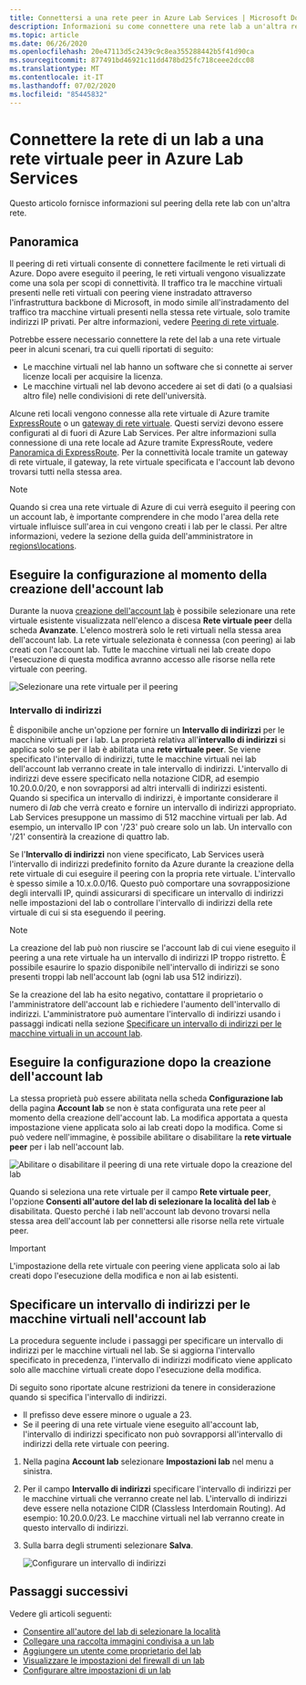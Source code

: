 ```yaml
---
title: Connettersi a una rete peer in Azure Lab Services | Microsoft Docs
description: Informazioni su come connettere una rete lab a un'altra rete come peer. Ad esempio, connettere la rete aziendale/universitaria locale alla rete virtuale del lab in Azure.
ms.topic: article
ms.date: 06/26/2020
ms.openlocfilehash: 20e47113d5c2439c9c8ea355288442b5f41d90ca
ms.sourcegitcommit: 877491bd46921c11dd478bd25fc718ceee2dcc08
ms.translationtype: MT
ms.contentlocale: it-IT
ms.lasthandoff: 07/02/2020
ms.locfileid: "85445832"
---
```

# <a name="connect-your-labs-network-with-a-peer-virtual-network-in-azure-lab-services"></a>Connettere la rete di un lab a una rete virtuale peer in Azure Lab Services

Questo articolo fornisce informazioni sul peering della rete lab con un'altra rete.

## <a name="overview"></a>Panoramica

Il peering di reti virtuali consente di connettere facilmente le reti virtuali di Azure. Dopo avere eseguito il peering, le reti virtuali vengono visualizzate come una sola per scopi di connettività. Il traffico tra le macchine virtuali presenti nelle reti virtuali con peering viene instradato attraverso l'infrastruttura backbone di Microsoft, in modo simile all'instradamento del traffico tra macchine virtuali presenti nella stessa rete virtuale, solo tramite indirizzi IP privati. Per altre informazioni, vedere [Peering di rete virtuale](../virtual-network/virtual-network-peering-overview.md).

Potrebbe essere necessario connettere la rete del lab a una rete virtuale peer in alcuni scenari, tra cui quelli riportati di seguito:

- Le macchine virtuali nel lab hanno un software che si connette ai server licenze locali per acquisire la licenza.
- Le macchine virtuali nel lab devono accedere ai set di dati (o a qualsiasi altro file) nelle condivisioni di rete dell'università.

Alcune reti locali vengono connesse alla rete virtuale di Azure tramite [ExpressRoute](../expressroute/expressroute-introduction.md) o un [gateway di rete virtuale](../vpn-gateway/vpn-gateway-about-vpngateways.md). Questi servizi devono essere configurati al di fuori di Azure Lab Services. Per altre informazioni sulla connessione di una rete locale ad Azure tramite ExpressRoute, vedere [Panoramica di ExpressRoute](../expressroute/expressroute-introduction.md). Per la connettività locale tramite un gateway di rete virtuale, il gateway, la rete virtuale specificata e l'account lab devono trovarsi tutti nella stessa area.

> [!NOTE]
> Quando si crea una rete virtuale di Azure di cui verrà eseguito il peering con un account lab, è importante comprendere in che modo l'area della rete virtuale influisce sull'area in cui vengono creati i lab per le classi.  Per altre informazioni, vedere la sezione della guida dell'amministratore in [regions\locations](https://docs.microsoft.com/azure/lab-services/classroom-labs/administrator-guide#regionslocations).

## <a name="configure-at-the-time-of-lab-account-creation"></a>Eseguire la configurazione al momento della creazione dell'account lab

Durante la nuova [creazione dell'account lab](tutorial-setup-lab-account.md) è possibile selezionare una rete virtuale esistente visualizzata nell'elenco a discesa **Rete virtuale peer** della scheda **Avanzate**.  L'elenco mostrerà solo le reti virtuali nella stessa area dell'account lab. La rete virtuale selezionata è connessa (con peering) ai lab creati con l'account lab.  Tutte le macchine virtuali nei lab create dopo l'esecuzione di questa modifica avranno accesso alle risorse nella rete virtuale con peering.

![Selezionare una rete virtuale per il peering](./media/how-to-connect-peer-virtual-network/select-vnet-to-peer.png)

### <a name="address-range"></a>Intervallo di indirizzi

È disponibile anche un'opzione per fornire un **Intervallo di indirizzi** per le macchine virtuali per i lab.  La proprietà relativa all'**intervallo di indirizzi** si applica solo se per il lab è abilitata una **rete virtuale peer**. Se viene specificato l'intervallo di indirizzi, tutte le macchine virtuali nei lab dell'account lab verranno create in tale intervallo di indirizzi. L'intervallo di indirizzi deve essere specificato nella notazione CIDR, ad esempio 10.20.0.0/20, e non sovrapporsi ad altri intervalli di indirizzi esistenti.  Quando si specifica un intervallo di indirizzi, è importante considerare il numero di *lab* che verrà creato e fornire un intervallo di indirizzi appropriato. Lab Services presuppone un massimo di 512 macchine virtuali per lab.  Ad esempio, un intervallo IP con '/23' può creare solo un lab.  Un intervallo con '/21' consentirà la creazione di quattro lab.

Se l'**Intervallo di indirizzi** non viene specificato, Lab Services userà l'intervallo di indirizzi predefinito fornito da Azure durante la creazione della rete virtuale di cui eseguire il peering con la propria rete virtuale.  L'intervallo è spesso simile a 10.x.0.0/16.  Questo può comportare una sovrapposizione degli intervalli IP, quindi assicurarsi di specificare un intervallo di indirizzi nelle impostazioni del lab o controllare l'intervallo di indirizzi della rete virtuale di cui si sta eseguendo il peering.

> [!NOTE]
> La creazione del lab può non riuscire se l'account lab di cui viene eseguito il peering a una rete virtuale ha un intervallo di indirizzi IP troppo ristretto. È possibile esaurire lo spazio disponibile nell'intervallo di indirizzi se sono presenti troppi lab nell'account lab (ogni lab usa 512 indirizzi). 
> 
> Se la creazione del lab ha esito negativo, contattare il proprietario o l'amministratore dell'account lab e richiedere l'aumento dell'intervallo di indirizzi. L'amministratore può aumentare l'intervallo di indirizzi usando i passaggi indicati nella sezione [Specificare un intervallo di indirizzi per le macchine virtuali in un account lab](#specify-an-address-range-for-vms-in-the-lab-account). 

## <a name="configure-after-the-lab-account-is-created"></a>Eseguire la configurazione dopo la creazione dell'account lab

La stessa proprietà può essere abilitata nella scheda **Configurazione lab** della pagina **Account lab** se non è stata configurata una rete peer al momento della creazione dell'account lab. La modifica apportata a questa impostazione viene applicata solo ai lab creati dopo la modifica. Come si può vedere nell'immagine, è possibile abilitare o disabilitare la **rete virtuale peer** per i lab nell'account lab.

![Abilitare o disabilitare il peering di una rete virtuale dopo la creazione del lab](./media/how-to-connect-peer-virtual-network/select-vnet-to-peer-existing-lab.png)

Quando si seleziona una rete virtuale per il campo **Rete virtuale peer**, l'opzione **Consenti all'autore del lab di selezionare la località del lab** è disabilitata. Questo perché i lab nell'account lab devono trovarsi nella stessa area dell'account lab per connettersi alle risorse nella rete virtuale peer.

> [!IMPORTANT]
> L'impostazione della rete virtuale con peering viene applicata solo ai lab creati dopo l'esecuzione della modifica e non ai lab esistenti.


## <a name="specify-an-address-range-for-vms-in-the-lab-account"></a>Specificare un intervallo di indirizzi per le macchine virtuali nell'account lab
La procedura seguente include i passaggi per specificare un intervallo di indirizzi per le macchine virtuali nel lab. Se si aggiorna l'intervallo specificato in precedenza, l'intervallo di indirizzi modificato viene applicato solo alle macchine virtuali create dopo l'esecuzione della modifica. 

Di seguito sono riportate alcune restrizioni da tenere in considerazione quando si specifica l'intervallo di indirizzi. 

- Il prefisso deve essere minore o uguale a 23. 
- Se il peering di una rete virtuale viene eseguito all'account lab, l'intervallo di indirizzi specificato non può sovrapporsi all'intervallo di indirizzi della rete virtuale con peering.

1. Nella pagina **Account lab** selezionare **Impostazioni lab** nel menu a sinistra.
2. Per il campo **Intervallo di indirizzi** specificare l'intervallo di indirizzi per le macchine virtuali che verranno create nel lab. L'intervallo di indirizzi deve essere nella notazione CIDR (Classless Interdomain Routing). Ad esempio: 10.20.0.0/23. Le macchine virtuali nel lab verranno create in questo intervallo di indirizzi.
3. Sulla barra degli strumenti selezionare **Salva**. 

    ![Configurare un intervallo di indirizzi](./media/how-to-manage-lab-accounts/labs-configuration-page-address-range.png)

## <a name="next-steps"></a>Passaggi successivi

Vedere gli articoli seguenti:

- [Consentire all'autore del lab di selezionare la località](allow-lab-creator-pick-lab-location.md)
- [Collegare una raccolta immagini condivisa a un lab](how-to-attach-detach-shared-image-gallery.md)
- [Aggiungere un utente come proprietario del lab](how-to-add-user-lab-owner.md)
- [Visualizzare le impostazioni del firewall di un lab](how-to-configure-firewall-settings.md)
- [Configurare altre impostazioni di un lab](how-to-configure-lab-accounts.md)
